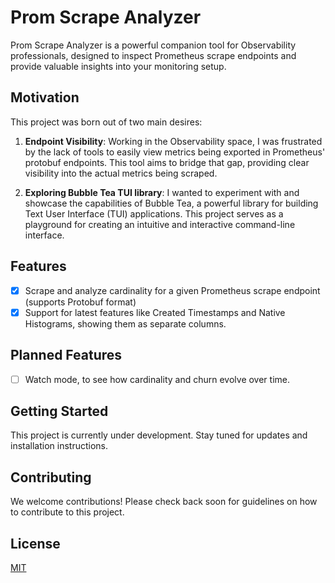 # Prom Scrape Analyzer

Prom Scrape Analyzer is a powerful companion tool for Observability professionals,
designed to inspect Prometheus scrape endpoints and provide valuable insights into your monitoring setup.

## Motivation

This project was born out of two main desires:

1. **Endpoint Visibility**: Working in the Observability space, I was frustrated by the lack of tools to easily view metrics
being exported in Prometheus' protobuf endpoints. This tool aims to bridge that gap, providing clear visibility into the
actual metrics being scraped.

2. **Exploring Bubble Tea TUI library**: I wanted to experiment with and showcase the capabilities of Bubble Tea,
a powerful library for building Text User Interface (TUI) applications. This project serves as a playground
for creating an intuitive and interactive command-line interface.

## Features

- [x] Scrape and analyze cardinality for a given Prometheus scrape endpoint (supports Protobuf format)
- [x] Support for latest features like Created Timestamps and Native Histograms, showing them as separate columns.

## Planned Features
- [ ] Watch mode, to see how cardinality and churn evolve over time.

## Getting Started

This project is currently under development. Stay tuned for updates and installation instructions.

## Contributing

We welcome contributions! Please check back soon for guidelines on how to contribute to this project.

## License

[MIT](LICENSE)
